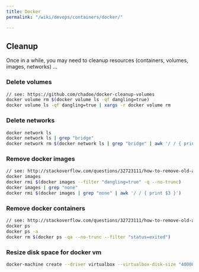 ```yaml
---
title: Docker
permalink: "/wiki/devops/containers/docker/"

---
```

## Cleanup

Once in a while, you may need to cleanup resources (containers, volumes, images, networks) ...
    
### Delete volumes
```bash
// see: https://github.com/chadoe/docker-cleanup-volumes   
docker volume rm $(docker volume ls -qf dangling=true)
docker volume ls -qf dangling=true | xargs -r docker volume rm
```
    
### Delete networks
```bash
docker network ls  
docker network ls | grep "bridge"   
docker network rm $(docker network ls | grep "bridge" | awk '/ / { print $1 }')
```
    
### Remove docker images
```bash
// see: http://stackoverflow.com/questions/32723111/how-to-remove-old-and-unused-docker-images
docker images
docker rmi $(docker images --filter "dangling=true" -q --no-trunc)   
docker images | grep "none"
docker rmi $(docker images | grep "none" | awk '/ / { print $3 }')
```

### Remove docker containers
```bash
// see: http://stackoverflow.com/questions/32723111/how-to-remove-old-and-unused-docker-images
docker ps
docker ps -a
docker rm $(docker ps -qa --no-trunc --filter "status=exited")
```

### Resize disk space for docker vm
```bash
docker-machine create --driver virtualbox --virtualbox-disk-size "40000" default
```